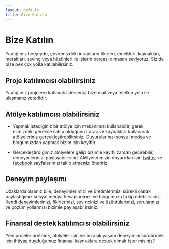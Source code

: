 ```yaml
---
layout: default
title: Bize Katılın
---
```


# Bize Katılın

Yaptığımız herşeyde, çevremizdeki insanların fikirleri, emekleri,
kaynakları, merakları, sevinç veya hüzünleri ile işlerin parçası
olmasını seviyoruz. Siz de bize pek çok yolla katılabilirsiniz.

## Proje katılımcısı olabilirsiniz

Yaptığımız projelere katılmak isterseniz bize mail veya telefon yolu
ile ulaşmanız yeterlidir.

## Atölye katılımcısı olabilirsiniz

- Yapmak istediğiniz bir atölye için mekanımızı kullanabilir, gerek
elimizdeki gerekse sahip olduğunuz araç ve kaynakları kullanarak
atölyeleriniz gerçekleştirebilirsiniz. Duyurularınızı sosyal
medya ve blogumuzdan yapmak bizim için keyiftir.

- Gerçekleştirdiğimiz atölyelere gelip bizimle keyifli zaman
geçirebilir, deneyimlerinizi paylaşabilirsiniz.Atölyelerimizin
duyuruları için [twitter](https://twitter.com/lalaprojesi) ve
[facebook](https://www.facebook.com/lalaprojesi) sayfalarımızı takip
etmenizi öneririz.

## Deneyim paylaşımı

Uzaklarda olsanız bile, deneyimlerimizi ve üretimlerimizi sürekli
olarak paylaştığımız sosyal medya hesaplarımızı ve blogumuzu takip
edebilirsiniz. Kendi deneyimlerinizi, fikirlerinizi, sevincinizi ve
üzüntülerinizi, sorularınızı ve çözüm yollarınızı bizimle
paylaşabilirsiniz.

## Finansal destek katılımcısı olabilirsiniz

Yeni projeler üretmek, atölyeler için ve bu açık yaşam deneyimini
sürdürmek için ihtiyaç duyduğumuz finansal kaynaklara [destek](destek.html) olmak
ister misiniz?
